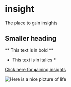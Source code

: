 # insight
The place to gain insights

## Smaller heading

** This text is in bold **

* This text is in italics *

[Click here for gaining insights](https://www.youtube.com/watch?v=b1kbLwvqugk)

![Here is a nice picture of life](https://people.com/thmb/WOeKnzAAxUCxIQP-9hRcDEmOUfo=/750x0/filters:no_upscale():max_bytes(150000):strip_icc():focal(749x0:751x2):format(webp)/TAYLOR-SWIFT-VIDEO-Anti-Hero-Video20-26102022-418c7fa12e034af3b03d3d7c35f2e170.jpg)
